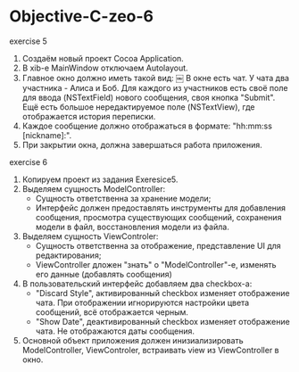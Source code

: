 # Objective-C-zeo-6

exercise 5

1. Создаём новый проект Cocoa Application.
2. В xib-е MainWindow отключаем Autolayout.
3. Главное окно должно иметь такой вид:
￼
В окне есть чат. У чата два участника - Алиса и Боб. Для каждого из участников есть своё поле для ввода (NSTextField) нового сообщения, своя кнопка "Submit". Ещё есть большое нередактируемое поле (NSTextView), где отображается история переписки.
4. Каждое сообщение должно отображаться в формате: "hh:mm:ss [nickname]:".
5. При закрытии окна, должна завершаться работа приложения.

exercise 6
1. Копируем проект из задания Exeresice5.
2. Выделяем сущность ModelController:
	- Сущность ответственна за хранение модели;
	- Интерфейс должен предоставлять инструменты для добавления сообщения, просмотра существующих сообщений, сохранения модели в файл, восстановления модели из файла.
3. Выделяем сущность ViewControler:
	- Сущность ответственна за отображение, представление UI для редактирования;
	- ViewController дложен "знать" о "ModelController"-e, изменять его данные (добавлять сообщения)
4. В пользовательский интерфейс добавляем два checkbox-a:
	- "Discard Style", активированный checkbox изменяет отображение чата. При отображении игнорируются настройки цвета сообщений, всё отображается черным.
	- "Show Date", деактивированный checkbox изменяет отображение чата. Не отображаются даты сообщения.
5. Основной объект приложения должен инизиализировать ModelController, ViewControler, встраивать view из ViewController в окно.
